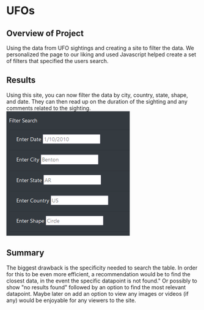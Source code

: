 # UFOs

## Overview of Project
Using the data from UFO sightings and creating a site to filter the data. We personalized the page to our liking and used Javascript helped create a set of filters that specified the users search.

## Results
Using this site, you can now filter the data by city, country, state, shape, and date. They can then read up on the duration of the sighting and any comments related to the sighting. 
![Search Table](https://raw.githubusercontent.com/Drakeblaze10/UFOs/main/static/images/Filters.PNG)

## Summary
The biggest drawback is the specificity needed to search the table. In order for this to be even more efficient, a recommendation would be to find the closest data, in the event the specific datapoint is not found." Or possibly to show "no results found" followed by an option to find the most relevant datapoint. Maybe later on add an option to view any images or videos (if any) would be enjoyable for any viewers to the site.

